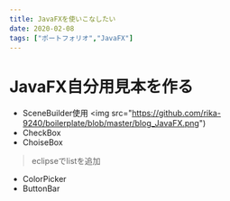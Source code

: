 ```yaml
---
title: JavaFXを使いこなしたい
date: 2020-02-08
tags: ["ポートフォリオ","JavaFX"]
---
```


 # JavaFX自分用見本を作る

 - SceneBuilder使用
 <img src="https://github.com/rika-9240/boilerplate/blob/master/blog_JavaFX.png")
 - CheckBox 
 - ChoiseBox
 
 > eclipseでlistを追加
 
 - ColorPicker
 - ButtonBar

